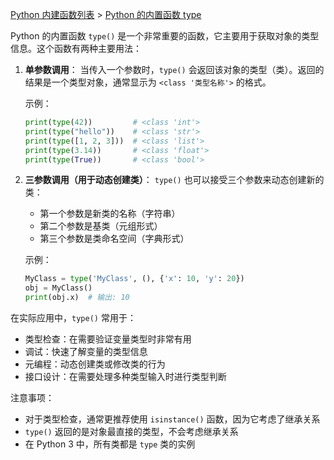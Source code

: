 [Python 内建函数列表](https://xplanc.org/primers/document/zh/02.Python/99.API%20%E5%B8%AE%E5%8A%A9%E6%89%8B%E5%86%8C/00.%E5%86%85%E5%BB%BA%E5%87%BD%E6%95%B0.md) > [Python 的内置函数 type](https://xplanc.org/primers/document/zh/02.Python/EX.%E5%86%85%E5%BB%BA%E5%87%BD%E6%95%B0/EX.type.md)

Python 的内置函数 `type()` 是一个非常重要的函数，它主要用于获取对象的类型信息。这个函数有两种主要用法：

1. **单参数调用**：
   当传入一个参数时，`type()` 会返回该对象的类型（类）。返回的结果是一个类型对象，通常显示为 `<class '类型名称'>` 的格式。

   示例：
   ```python
   print(type(42))         # <class 'int'>
   print(type("hello"))    # <class 'str'>
   print(type([1, 2, 3]))  # <class 'list'>
   print(type(3.14))       # <class 'float'>
   print(type(True))       # <class 'bool'>
   ```

2. **三参数调用（用于动态创建类）**：
   `type()` 也可以接受三个参数来动态创建新的类：
   - 第一个参数是新类的名称（字符串）
   - 第二个参数是基类（元组形式）
   - 第三个参数是类命名空间（字典形式）

   示例：
   ```python
   MyClass = type('MyClass', (), {'x': 10, 'y': 20})
   obj = MyClass()
   print(obj.x)  # 输出: 10
   ```

在实际应用中，`type()` 常用于：
- 类型检查：在需要验证变量类型时非常有用
- 调试：快速了解变量的类型信息
- 元编程：动态创建类或修改类的行为
- 接口设计：在需要处理多种类型输入时进行类型判断

注意事项：
- 对于类型检查，通常更推荐使用 `isinstance()` 函数，因为它考虑了继承关系
- `type()` 返回的是对象最直接的类型，不会考虑继承关系
- 在 Python 3 中，所有类都是 `type` 类的实例

